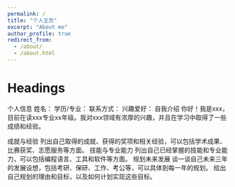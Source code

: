 ```yaml
---
permalink: /
title: "个人主页"
excerpt: "About me"
author_profile: true
redirect_from: 
  - /about/
  - /about.html
---
```

Headings
=======
个人信息
姓名：
学历/专业：
联系方式：
兴趣爱好：
自我介绍
你好！我是xxx，目前在读xxx专业xx年级。我对xxx领域有浓厚的兴趣，并且在学习中取得了一些成绩和经验。

成就与经验
列出自己取得的成就、获得的奖项和相关经验，可以包括学术成果、比赛获奖、志愿服务等方面。
技能与专业能力
列出自己已经掌握的技能和专业能力，可以包括编程语言、工具和软件等方面。
规划未来发展
谈一谈自己未来三年的发展设想，包括考研、保研、工作、考公等，可以具体到每一年的规划。
给出自己规划的理由和目标，以及如何计划实现这些目标。
